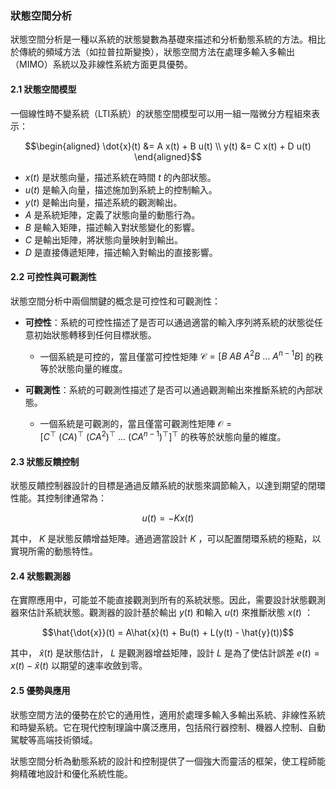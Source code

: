 ### 狀態空間分析

狀態空間分析是一種以系統的狀態變數為基礎來描述和分析動態系統的方法。相比於傳統的頻域方法（如拉普拉斯變換），狀態空間方法在處理多輸入多輸出（MIMO）系統以及非線性系統方面更具優勢。

#### 2.1 狀態空間模型

一個線性時不變系統（LTI系統）的狀態空間模型可以用一組一階微分方程組來表示：


```math
\begin{aligned}
\dot{x}(t) &= A x(t) + B u(t) \\
y(t) &= C x(t) + D u(t)
\end{aligned}
```


-  $`x(t)`$  是狀態向量，描述系統在時間  $`t`$  的內部狀態。
-  $`u(t)`$  是輸入向量，描述施加到系統上的控制輸入。
-  $`y(t)`$  是輸出向量，描述系統的觀測輸出。
-  $`A`$  是系統矩陣，定義了狀態向量的動態行為。
-  $`B`$  是輸入矩陣，描述輸入對狀態變化的影響。
-  $`C`$  是輸出矩陣，將狀態向量映射到輸出。
-  $`D`$  是直接傳遞矩陣，描述輸入對輸出的直接影響。

#### 2.2 可控性與可觀測性

狀態空間分析中兩個關鍵的概念是可控性和可觀測性：

- **可控性**：系統的可控性描述了是否可以通過適當的輸入序列將系統的狀態從任意初始狀態轉移到任何目標狀態。
  - 一個系統是可控的，當且僅當可控性矩陣  $`\mathcal{C} = [B \ AB \ A^2B \ \dots \ A^{n-1}B]`$  的秩等於狀態向量的維度。

- **可觀測性**：系統的可觀測性描述了是否可以通過觀測輸出來推斷系統的內部狀態。
  - 一個系統是可觀測的，當且僅當可觀測性矩陣  $`\mathcal{O} = [C^\top \ (CA)^\top \ (CA^2)^\top \ \dots \ (CA^{n-1})^\top]^\top`$  的秩等於狀態向量的維度。

#### 2.3 狀態反饋控制

狀態反饋控制器設計的目標是通過反饋系統的狀態來調節輸入，以達到期望的閉環性能。其控制律通常為：


```math
u(t) = -Kx(t)
```


其中， $`K`$  是狀態反饋增益矩陣。通過適當設計  $`K`$ ，可以配置閉環系統的極點，以實現所需的動態特性。

#### 2.4 狀態觀測器

在實際應用中，可能並不能直接觀測到所有的系統狀態。因此，需要設計狀態觀測器來估計系統狀態。觀測器的設計基於輸出  $`y(t)`$  和輸入  $`u(t)`$  來推斷狀態  $`x(t)`$ ：


```math
\hat{\dot{x}}(t) = A\hat{x}(t) + Bu(t) + L(y(t) - \hat{y}(t))
```


其中， $`\hat{x}(t)`$  是狀態估計， $`L`$  是觀測器增益矩陣，設計  $`L`$  是為了使估計誤差  $`e(t) = x(t) - \hat{x}(t)`$  以期望的速率收斂到零。

#### 2.5 優勢與應用

狀態空間方法的優勢在於它的通用性，適用於處理多輸入多輸出系統、非線性系統和時變系統。它在現代控制理論中廣泛應用，包括飛行器控制、機器人控制、自動駕駛等高端技術領域。

狀態空間分析為動態系統的設計和控制提供了一個強大而靈活的框架，使工程師能夠精確地設計和優化系統性能。